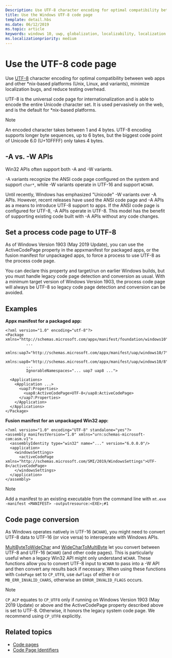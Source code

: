 ```yaml
---
Description: Use UTF-8 character encoding for optimal compatibility between web apps and other \*nix-based platforms (Unix, Linux, and variants), minimize localization bugs, and reduce testing overhead.
title: Use the Windows UTF-8 code page
template: detail.hbs
ms.date: 06/12/2019
ms.topic: article
keywords: windows 10, uwp, globalization, localizability, localization
ms.localizationpriority: medium
---
```


# Use the UTF-8 code page

Use [UTF-8](http://www.utf-8.com/) character encoding for optimal compatibility between web apps and other \*nix-based platforms (Unix, Linux, and variants), minimize localization bugs, and reduce testing overhead.

UTF-8 is the universal code page for internationalization and is able to encode the entire Unicode character set. It is used pervasively on the web, and is the default for *nix-based platforms.

> [!NOTE]
> An encoded character takes between 1 and 4 bytes. UTF-8 encoding supports longer byte sequences, up to 6 bytes, but the biggest code point of Unicode 6.0 (U+10FFFF) only takes 4 bytes.

## -A vs. -W APIs
  
Win32 APIs often support both -A and -W variants.

-A variants recognize the ANSI code page configured on the system and support `char*`, while -W variants operate in UTF-16 and support `WCHAR`.

Until recently, Windows has emphasized "Unicode" -W variants over -A APIs. However, recent releases have used the ANSI code page and -A APIs as a means to introduce UTF-8 support to apps. If the ANSI code page is configured for UTF-8, -A APIs operate in UTF-8. This model has the benefit of supporting existing code built with -A APIs without any code changes.

## Set a process code page to UTF-8

As of Windows Version 1903 (May 2019 Update), you can use the ActiveCodePage property in the appxmanifest for packaged apps, or the fusion manifest for unpackaged apps, to force a process to use UTF-8 as the process code page.

You can declare this property and target/run on earlier Windows builds, but you must handle legacy code page detection and conversion as usual. With a minimum target version of Windows Version 1903, the process code page will always be UTF-8 so legacy code page detection and conversion can be avoided.

## Examples

**Appx manifest for a packaged app:**

```xaml
<?xml version="1.0" encoding="utf-8"?>
<Package xmlns="http://schemas.microsoft.com/appx/manifest/foundation/windows10"
         ...
         xmlns:uap7="http://schemas.microsoft.com/appx/manifest/uap/windows10/7"
         xmlns:uap8="http://schemas.microsoft.com/appx/manifest/uap/windows10/8"
         ...
         IgnorableNamespaces="... uap7 uap8 ...">

  <Applications>
    <Application ...>
      <uap7:Properties>
        <uap8:ActiveCodePage>UTF-8</uap8:ActiveCodePage>
      </uap7:Properties>
    </Application>
  </Applications>
</Package>
```

**Fusion manifest for an unpackaged Win32 app:**

``` xaml
<?xml version="1.0" encoding="UTF-8" standalone="yes"?>
<assembly manifestVersion="1.0" xmlns="urn:schemas-microsoft-com:asm.v1">
  <assemblyIdentity type="win32" name="..." version="6.0.0.0"/>
  <application>
    <windowsSettings>
      <activeCodePage xmlns="http://schemas.microsoft.com/SMI/2019/WindowsSettings">UTF-8</activeCodePage>
    </windowsSettings>
  </application>
</assembly>
```

> [!NOTE]
> Add a manifest to an existing executable from the command line with `mt.exe -manifest <MANIFEST> -outputresource:<EXE>;#1`

## Code page conversion

As Windows operates natively in UTF-16 (`WCHAR`), you might need to convert UTF-8 data to UTF-16 (or vice versa) to interoperate with Windows APIs.

[MultiByteToWideChar](/windows/desktop/api/stringapiset/nf-stringapiset-multibytetowidechar) and [WideCharToMultiByte](/windows/desktop/api/stringapiset/nf-stringapiset-widechartomultibyte) let you convert between UTF-8 and UTF-16 (`WCHAR`) (and other code pages). This is particularly useful when a legacy Win32 API might only understand `WCHAR`. These functions allow you to convert UTF-8 input to `WCHAR` to pass into a -W API and then convert any results back if necessary.
When using these functions with `CodePage` set to `CP_UTF8`, use `dwFlags` of either `0` or `MB_ERR_INVALID_CHARS`, otherwise an `ERROR_INVALID_FLAGS` occurs.

> [!NOTE]
> `CP_ACP` equates to `CP_UTF8` only if running on Windows Version 1903 (May 2019 Update) or above and the ActiveCodePage property described above is set to UTF-8. Otherwise, it honors the legacy system code page. We recommend using `CP_UTF8` explicitly.

## Related topics

- [Code pages](/windows/desktop/Intl/code-pages)
- [Code Page Identifiers](/windows/desktop/Intl/code-page-identifiers)